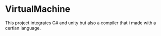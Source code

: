 # VirtualMachine
This project integrates C# and unity but also a compiler that i made with a certian language.
